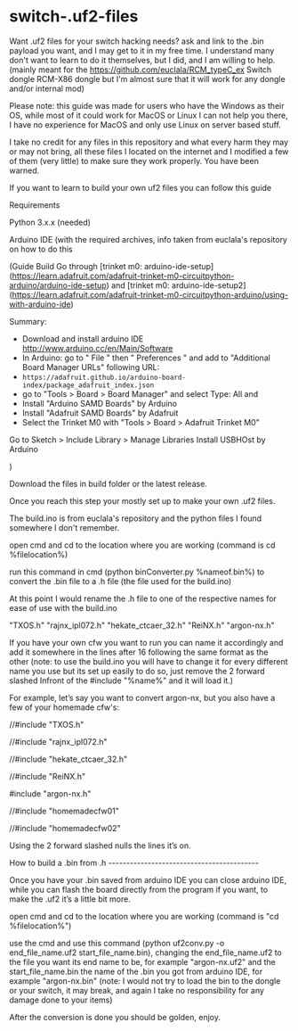 # switch-.uf2-files
Want .uf2 files for your switch hacking needs? ask and link to the .bin payload you want, and I may get to it in my free time. I understand many don't want to learn to do it themselves, but I did, and I am willing to help. (mainly meant for the https://github.com/euclala/RCM_typeC_ex Switch dongle RCM-X86 dongle but I'm almost sure that it will work for any dongle and/or internal mod)

Please note: this guide was made for users who have the Windows as their OS, while most of it could work for MacOS or Linux I can not help you there, I have no experience for MacOS and only use Linux on server based stuff.

I take no credit for any files in this repository and what every harm they may or may not bring, all these files I located on the internet and I modified a few of them (very little) to make sure they work properly. You have been warned.

If you want to learn to build your own uf2 files you can follow this guide

Requirements

Python 3.x.x (needed)

Arduino IDE (with the required archives, info taken from euclala's repository on how to do this

(Guide
Build 
Go through [trinket m0: arduino-ide-setup] (https://learn.adafruit.com/adafruit-trinket-m0-circuitpython-arduino/arduino-ide-setup) and [trinket m0: arduino-ide-setup2] (https://learn.adafruit.com/adafruit-trinket-m0-circuitpython-arduino/using-with-arduino-ide)

Summary:
* Download and install arduino IDE http://www.arduino.cc/en/Main/Software
* In Arduino: go to " File " then " Preferences " and add to "Additional Board Manager URLs" following URL:
*  `https://adafruit.github.io/arduino-board-index/package_adafruit_index.json`
* go to "Tools > Board > Board Manager" and select Type: All and
* Install "Arduino SAMD Boards" by Arduino 
* Install "Adafruit SAMD Boards" by Adafruit 
* Select the Trinket M0 with "Tools > Board > Adafruit Trinket M0"

Go to Sketch > Include Library > Manage Libraries
Install USBHOst by Arduino

)

Download the files in build folder or the latest release.

Once you reach this step your mostly set up to make your own .uf2 files.

The build.ino is from euclala's repository and the python files I found somewhere I don't remember.

open cmd and cd to the location where you are working
(command is cd %filelocation%)

run this command in cmd (python binConverter.py %nameof.bin%) to convert the .bin file to a .h file (the file used for the build.ino)

At this point I would rename the .h file to one of the respective names for ease of use with the build.ino

   "TXOS.h"
   "rajnx_ipl072.h"
   "hekate_ctcaer_32.h"
   "ReiNX.h"
   "argon-nx.h"
  
If you have your own cfw you want to run you can name it accordingly and add it somewhere in the lines after 16 following the same format as the other (note: to use the build.ino you will have to change it for every different name you use but its set up easily to do so, just remove the 2 forward slashed Infront of the #include "%name%" and it will load it.)

For example, let’s say you want to convert argon-nx, but you also have a few of your homemade cfw's:

   //#include "TXOS.h"
   
   //#include "rajnx_ipl072.h"
   
   //#include "hekate_ctcaer_32.h"
   
   //#include "ReiNX.h"
   
   #include "argon-nx.h"
   
   //#include "homemadecfw01"
   
   //#include "homemadecfw02"

Using the 2 forward slashed nulls the lines it’s on.

How to build a .bin from .h ------------------------------------------

Once you have your .bin saved from arduino IDE you can close arduino IDE, while you can flash the board directly from the program if you want, to make the .uf2 it’s a little bit more.

open cmd and cd to the location where you are working
(command is "cd %filelocation%")

use the cmd and use this command (python uf2conv.py -o end_file_name.uf2 start_file_name.bin), changing the end_file_name.uf2 to the file you want its end name to be, for example "argon-nx.uf2" and the start_file_name.bin the name of the .bin you got from arduino IDE, for example "argon-nx.bin" (note: I would not try to load the bin to the dongle or your switch, it may break, and again I take no responsibility for any damage done to your items)

After the conversion is done you should be golden, enjoy.




